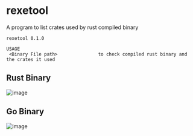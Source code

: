 # rexetool
A program to list crates used by rust compiled binary
```
rexetool 0.1.0

USAGE
 <Binary File path>               to check compiled rust binary and the crates it used
```

## Rust Binary
![image](https://github.com/sorainnosia/rexetool/assets/19261780/3f62b5a8-11e2-423c-be79-841b1ed67bd9)

## Go Binary
![image](https://github.com/sorainnosia/rexetool/assets/19261780/79b93fe4-f058-47e6-aba1-53ce2a417c8f)
